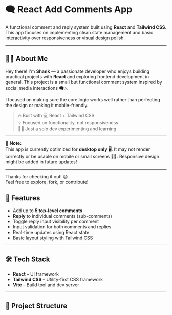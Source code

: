 # 🗨️ React Add Comments App

A functional comment and reply system built using **React** and **Tailwind CSS**. This app focuses on implementing clean state management and basic interactivity over responsiveness or visual design polish.

---
## 🙋‍♂️ About Me

Hey there! I'm **Shank** — a passionate developer who enjoys building practical projects with **React** and exploring frontend development in general. This project is a small but functional comment system inspired by social media interactions 🗨️⚡.

I focused on making sure the core logic works well rather than perfecting the design or making it mobile-friendly.

> 🔥 Built with 💻 React + Tailwind CSS  
> 💡 Focused on functionality, not responsiveness  
> 🧑‍💻 Just a solo dev experimenting and learning

---

📢 **Note:**  
This app is currently optimized for **desktop only** 🖥️. It may not render correctly or be usable on mobile or small screens 📱❌. Responsive design might be added in future updates!

---

Thanks for checking it out! 😊  
Feel free to explore, fork, or contribute!

## 🚀 Features

- Add up to **5 top-level comments**
- **Reply** to individual comments (sub-comments)
- Toggle reply input visibility per comment
- Input validation for both comments and replies
- Real-time updates using React state
- Basic layout styling with Tailwind CSS

---

## 🛠️ Tech Stack

- **React** – UI framework
- **Tailwind CSS** – Utility-first CSS framework
- **Vite** – Build tool and dev server

---

## 📁 Project Structure

